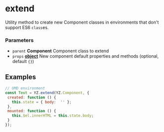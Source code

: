 <!-- Generated by documentation.js. Update this documentation by updating the source code. -->

# extend

Utility method to create new Component classes in environments that don't support ES6 `class`es.

### Parameters

-   `parent` **Component** Component class to extend
-   `props` **[object][1]** New component default properties and methods (optional, default `{}`)

## Examples

```javascript
// UMD environment
const Text = YZ.extend(YZ.Component, {
 created: function () {
   this.state = { body:  '' };
 },
 mounted: function () {
   this.$el.innerHTML = this.state.body;
 }
});
```

[1]: https://developer.mozilla.org/docs/Web/JavaScript/Reference/Global_Objects/Object
